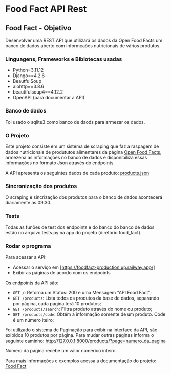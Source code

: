 ﻿# Food Fact API Rest

## Food Fact - Objetivo
Desenvolver uma REST API que utilizará os dados da Open Food Facts um banco de dados aberto com informçaões nutricionais de vários produtos.

### Linguagens, Frameworks e Biblotecas usadas
- Python=3.11.12
- Django==4.2.6
- BeautfulSoup
- aiohttp==3.8.6
- beautifulsoup4==4.12.2
- OpenAPI (para documentar a API)

### Banco de dados
Foi usado o sqlite3 como banco de daods para armezar os dados.

### O Projeto
Este projeto consiste em um sistema de scraping que faz a raspagem de dados nutricionais de prodututos alimentares da página [Open Food Facts](https://world.openfoodfacts.org/), armezena as informações no banco de dados e disponibiliza essas informações no formato Json através do endpoints.

A API apresenta os seguintes dados de cada produto: [products.json](./products.json)

### Sincronização dos produtos
O scraping e sincrização dos produtos para o banco de dados acontecerá diariamente as 09:30.

### Tests
Todas as funões de test dos endpoints e do banco do banco de dados estão no arquivo tests.py na app do projeto (diretório food_fact).

### Rodar o programa
Para acessar a API:
- Acessar o serviço em [https://foodfact-production.up.railway.app/]
- Exibir as páginas de acordo com os endpoints

Os endpoints da API são:
- `GET /`: Retorna um Status: 200 e uma Mensagem "API Food Fact";
- `GET /products`: Lista todos os produtos da base de dados, separando por página, cada página terá 10 produtos;
- `GET /products/search`: Filtra produto através do nome ou produto;
- `GET /products/code`: Obtém a informação somente de um produto. Code é um número iteiro;

Foi utilizado o sistema de Paginação para exibir na interface da API, são exibidos 10 produtos por página. Para mudar outras páginas informa o seguinte caminho: http://127.0.0.1:8000/products/?page=numero_da_pagina

Número da página recebe um valor númerico inteiro.

Para mais informações e exemplos acessa a documentação do projeto:
[Food Fact](https://app.swaggerhub.com/apis/SabinoEduardo/food-fact_open_api_3_0/1.0.0)
